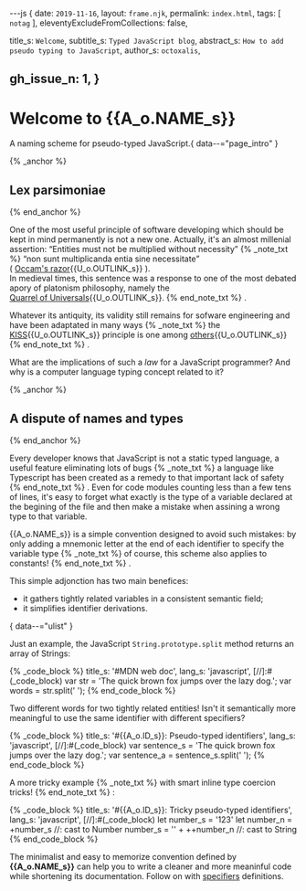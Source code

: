 ---js
{
  date:      `2019-11-16`,
  layout:    `frame.njk`,
  permalink: `index.html`,
  tags:      [ `notag` ],
  eleventyExcludeFromCollections: false,

  title_s:    `Welcome`,
  subtitle_s: `Typed JavaScript blog`,
  abstract_s: `How to add pseudo typing to JavaScript`,
  author_s:   `octoxalis`,
  
  gh_issue_n: 1,
}
---
[comment]: # (======== Post ========)
# Welcome to {{A_o.NAME_s}}

A naming scheme for pseudo-typed JavaScript.{ data--="page_intro" }

{% _anchor %}
## Lex parsimoniae
{% end_anchor %}

<slot-slice>

One of the most useful principle of software developing which should be kept in mind permanently is not a new one.
Actually, it's an almost millenial assertion: <q>Entities must not be multiplied without necessity</q>
{% _note_txt %}
<q>non sunt multiplicanda entia sine necessitate</q>  
( [Occam's razor]{{U_o.OUTLINK_s}} ).  
In medieval times, this sentence was a response to one of the most debated apory of platonism philosophy,
namely the  
[Quarrel of Universals]{{U_o.OUTLINK_s}}.
{% end_note_txt %}
.

Whatever its antiquity, its validity still remains for sofware engineering and have been adaptated in many ways
{% _note_txt %}
the [KISS]{{U_o.OUTLINK_s}} principle is one among [others]{{U_o.OUTLINK_s}}
{% end_note_txt %}
.


What are the implications of such a _law_ for a JavaScript programmer? And why is a computer language typing concept related to it?

</slot-slice>

{% _anchor %}
## A dispute of names and types
{% end_anchor %}

<slot-slice>
<slot-css prism_css/>
<slot-css lib_prism/>
<slot-js prism_js/>

Every developer knows that JavaScript is not a static typed language, a useful feature eliminating lots of bugs
{% _note_txt %}
a language like Typescript has been created as a remedy to that important lack of safety
{% end_note_txt %}
.
Even for code modules counting less than a few tens of lines, it's easy to forget what exactly is the type of a variable declared at the begining of the file and then make a mistake when assining a wrong type to that variable.

{{A_o.NAME_s}} is a simple convention designed to avoid such mistakes: by only adding a mnemonic letter at the end of each identifier to specify the variable type
{% _note_txt %}
of course, this scheme also applies to constants!
{% end_note_txt %}
.

This simple adjonction has two main benefices:
+ it gathers tightly related variables in a consistent semantic field;
+ it simplifies identifier derivations.

{ data--="ulist" }

Just an example, the JavaScript `String.prototype.split` method returns an array of Strings:

{% _code_block %}
    title_s: '#MDN web doc',
    lang_s: 'javascript',
[//]:#(_code_block)
var str = 'The quick brown fox jumps over the lazy dog.';
var words = str.split(' ');
{% end_code_block %}


Two different words for two tightly related entities! Isn't it semantically more meaningful to use the same identifier with different specifiers?

{% _code_block %}
    title_s: '#{{A_o.ID_s}}: Pseudo-typed identifiers',
    lang_s: 'javascript',
[//]:#(_code_block)
var sentence_s = 'The quick brown fox jumps over the lazy dog.';
var sentence_a = sentence_s.split(' ');
{% end_code_block %}


A more tricky example
{% _note_txt %}
with smart inline type coercion tricks!
{% end_note_txt %}
:

{% _code_block %}
    title_s: '#{{A_o.ID_s}}: Tricky pseudo-typed identifiers',
    lang_s: 'javascript',
[//]:#(_code_block)
let number_s = '123'
let number_n = +number_s    //: cast to Number
number_s = '' + ++number_n  //: cast to String
{% end_code_block %}


The minimalist and easy to memorize convention defined by **{{A_o.NAME_s}}** can help you to write a cleaner and more meaninful code while shortening its documentation.
Follow on with [specifiers] definitions.

</slot-slice>

[comment]: # (======== Links ========)

[specifiers]: ./specifiers.html

[Occam's razor]: https://www.irishphilosophy.com/2014/05/27/who-sharpened-occams-razor/
[Quarrel of Universals]: https://en.wikipedia.org/wiki/Problem_of_universals
[KISS]: https://en.wikipedia.org/wiki/KISS_principle
[others]: https://effectivesoftwaredesign.com/2013/08/05/simplicity-in-software-design-kiss-yagni-and-occams-razor/